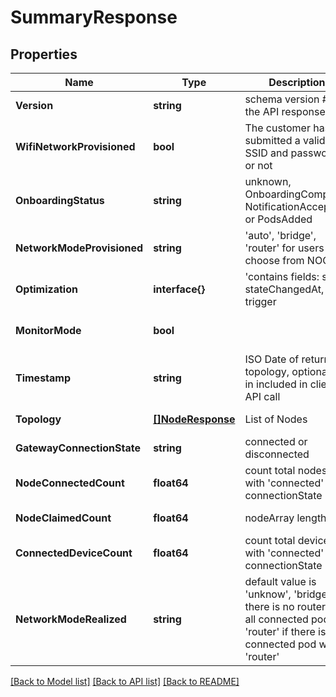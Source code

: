 # SummaryResponse

## Properties
Name | Type | Description | Notes
------------ | ------------- | ------------- | -------------
**Version** | **string** | schema version # of the API response | [default to null]
**WifiNetworkProvisioned** | **bool** | The customer has submitted a valid SSID and password or not | [default to null]
**OnboardingStatus** | **string** | unknown, OnboardingComplete, NotificationAccepted, or PodsAdded | [optional] [default to null]
**NetworkModeProvisioned** | **string** | &#39;auto&#39;, &#39;bridge&#39;, &#39;router&#39; for users to choose from NOC | [optional] [default to null]
**Optimization** | **interface{}** | &#39;contains fields: state, stateChangedAt, and trigger | [optional] [default to null]
**MonitorMode** | **bool** |  | [optional] [default to null]
**Timestamp** | **string** | ISO Date of returned topology, optional if in included in client API call | [optional] [default to null]
**Topology** | [**[]NodeResponse**](NodeResponse.md) | List of Nodes | [default to null]
**GatewayConnectionState** | **string** | connected or disconnected | [default to null]
**NodeConnectedCount** | **float64** | count total nodes with &#39;connected&#39; connectionState | [default to null]
**NodeClaimedCount** | **float64** | nodeArray length | [default to null]
**ConnectedDeviceCount** | **float64** | count total devices with &#39;connected&#39; connectionState | [default to null]
**NetworkModeRealized** | **string** | default value is &#39;unknow&#39;, &#39;bridge&#39; if there is no router for all connected pods, &#39;router&#39; if there is a connected pod with &#39;router&#39; | [default to null]

[[Back to Model list]](../README.md#documentation-for-models) [[Back to API list]](../README.md#documentation-for-api-endpoints) [[Back to README]](../README.md)


